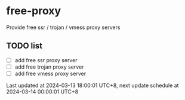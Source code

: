 
# free-proxy
Provide free ssr / trojan / vmess proxy servers


## TODO list
- [ ] add free ssr proxy server
- [ ] add free trojan proxy server
- [ ] add free vmess proxy server

Last updated at 2024-03-13 18:00:01 UTC+8, next update schedule at 2024-03-14 00:00:01 UTC+8

